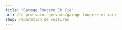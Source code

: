 ```yaml
---
title: "Garage Fougere Et Cie"
url: /le-pre-saint-gervais/garage-fougere-et-cie/
shop: réparation de voitures
---
```

